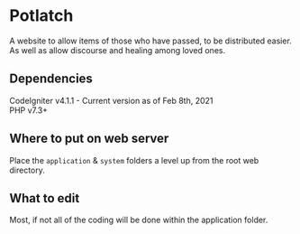 # Potlatch
A website to allow items of those who have passed, to be distributed easier. As well as allow discourse and healing among loved ones.

## Dependencies
CodeIgniter v4.1.1 - Current version as of Feb 8th, 2021  
PHP v7.3+  

## Where to put on web server
Place the `application` & `system` folders a level up from the root web directory.

## What to edit
Most, if not all of the coding will be done within the application folder.
